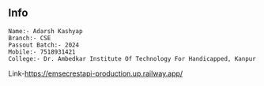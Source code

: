 ## Info
    Name:- Adarsh Kashyap
    Branch:- CSE
    Passout Batch:- 2024
    Mobile:- 7518931421
    College:- Dr. Ambedkar Institute Of Technology For Handicapped, Kanpur

Link-https://emsecrestapi-production.up.railway.app/
